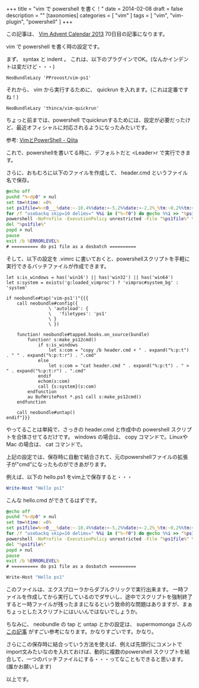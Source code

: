 +++
title = "vim で powershell を書く！"
date = 2014-02-08
draft = false
description = ""
[taxonomies]
categories = [ "vim" ]
tags = [ "vim", "vim-plugin", "powershell" ]
+++

この記事は、 [Vim Advent Calendar 2013](http://atnd.org/events/45072)
70日目の記事になります。

vim で powershell を書く時の設定です。

まず、 syntax と indent 。
これは、以下のプラグインでOK。(なんかインデントは変だけど・・・)

```vim
NeoBundleLazy 'PProvost/vim-ps1'
```
<!-- more -->

それから、 vim から実行するために、 quickrun
を入れます。(これは定番ですね！)

```vim
NeoBundleLazy 'thinca/vim-quickrun'
```

ちょっと前までは、powershell
でquickrunするためには、設定が必要だったけど、最近オフィシャルに対応されるようになったみたいです。

参考: [VimとPowerShell - Qiita](http://qiita.com/rbtnn/items/ea441a77181d29188880)

これで、powershellを書いてる時に、デフォルトだと \<Leader\>r
で実行できます。

さらに、おもむろに以下のファイルを作成して、 header.cmd
というファイル名で保存。

```bat
@echo off
pushd "%~dp0" > nul
set tm=%time: =0%
set ps1file=%~n0___%date:~-10,4%%date:~-5,2%%date:~-2,2%_%tm:~0,2%%tm:~3,2%%tm:~6,2%%tm:~9,2%.ps1
for /f "usebackq skip=10 delims=" %%i in ("%~f0") do @echo %%i >> "%ps1file%"
powershell -NoProfile -ExecutionPolicy unrestricted -File "%ps1file%" %*
del "%ps1file%"
popd > nul
pause
exit /b %ERRORLEVEL%
# ========== do ps1 file as a dosbatch ==========
```

そして、以下の設定を .vimrc
に書いておくと、powershellスクリプトを手軽に実行できるバッチファイルが作成できます。

```vim
let s:is_windows = has('win16') || has('win32') || has('win64')
let s:system = exists('g:loaded_vimproc') ? 'vimproc#system_bg' : 'system'

if neobundle#tap('vim-ps1')"{{{
    call neobundle#config({
                \ 'autoload': {
                \   'filetypes': 'ps1'
                \ }
                \ })

    function! neobundle#tapped.hooks.on_source(bundle)
        function! s:make_ps12cmd()
            if s:is_windows
                let s:com = "copy /b header.cmd + " . expand("%:p:t") . " " . expand("%:p:t:r") . ".cmd"
            else
                let s:com = "cat header.cmd " . expand("%:p:t") . " > " . expand("%:p:t:r") . ".cmd"
            endif
            echom(s:com)
            call {s:system}(s:com)
        endfunction
        au BufWritePost *.ps1 call s:make_ps12cmd()
    endfunction

    call neobundle#untap()
endif"}}}
```

やってることは単純で、さっきの header.cmd と作成中の powershell
スクリプトを合体させてるだけです。 windows の場合は、 copy
コマンドで。LinuxやMac の場合は、 cat コマンドで。

上記の設定では、保存時に自動で結合されて、元のpowershellファイルの拡張子が"cmd"になったものができあがります。

例えば、以下の hello.ps1 をvim上で保存すると・・・

```ps1
Write-Host "Hello ps1"
```

こんな hello.cmd ができてるはずです。

```bat
@echo off
pushd "%~dp0" > nul
set tm=%time: =0%
set ps1file=%~n0___%date:~-10,4%%date:~-5,2%%date:~-2,2%_%tm:~0,2%%tm:~3,2%%tm:~6,2%%tm:~9,2%.ps1
for /f "usebackq skip=10 delims=" %%i in ("%~f0") do @echo %%i >> "%ps1file%"
powershell -NoProfile -ExecutionPolicy unrestricted -File "%ps1file%" %*
del "%ps1file%"
popd > nul
pause
exit /b %ERRORLEVEL%
# ========== do ps1 file as a dosbatch ==========

Write-Host "Hello ps1"
```

このファイルは、エクスプローラからダブルクリックで実行出来ます。
一時ファイルを作成してから実行しているのでダサいし、途中でスクリプトを強制終了すると一時ファイルが残ったままになるという致命的な問題はありますが、まぁちょっとしたスクリプトにはいいんではないでしょうか。

ちなみに、 neobundle の tap と untap とかの設定は、 supermomonga
さんの
[この記事](http://blog.supermomonga.com/articles/vim/neobundle-sugoi-setting.html)
がすごい参考になります。かなりすごいです。かなり。

さらにこの保存時に結合っていう方法を使えば、例えば先頭行にコメントで
import文みたいなのを入れておけば、動的に複数のpowershell
スクリプトを結合して、一つのバッチファイルにする・・・ってなこともできると思います。(誰かお願いします)

以上です。

